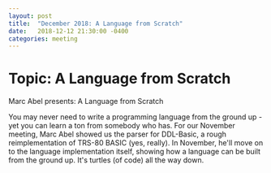 ```yaml
---
layout: post
title:  "December 2018: A Language from Scratch" 
date:   2018-12-12 21:30:00 -0400
categories: meeting
---
```


# Topic: A Language from Scratch 

Marc Abel presents: A Language from Scratch

You may never need to write a programming language from the ground up - 
yet you can learn a ton from somebody who has.  For our November meeting, 
Marc Abel showed us the parser for DDL-Basic, a rough reimplementation of 
TRS-80 BASIC (yes, really).  In November, he'll move on to the language 
implementation itself, showing how a language can be built from the ground 
up.  It's turtles (of code) all the way down.


